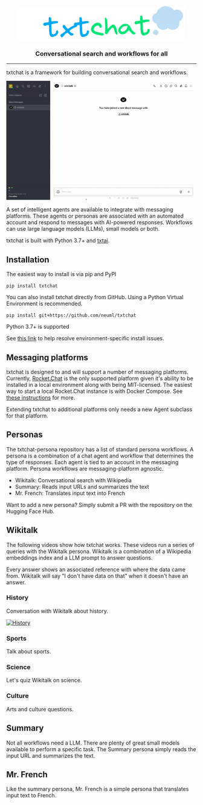 <p align="center">
    <img src="logo.png"/>
</p>

<h3 align="center">
    <p>Conversational search and workflows for all </p>
</h3>

-------------------------------------------------------------------------------------------------------------------------------------------------------

txtchat is a framework for building conversational search and workflows.

![demo](https://raw.githubusercontent.com/neuml/txtchat/master/demo.gif)

A set of intelligent agents are available to integrate with messaging platforms. These agents or personas are associated with an automated account and respond to messages with AI-powered responses. Workflows can use large language models (LLMs), small models or both.

txtchat is built with Python 3.7+ and [txtai](https://github.com/neuml/txtai).

## Installation

The easiest way to install is via pip and PyPI

    pip install txtchat

You can also install txtchat directly from GitHub. Using a Python Virtual Environment is recommended.

    pip install git+https://github.com/neuml/txtchat

Python 3.7+ is supported

See [this link](https://github.com/neuml/txtai#installation) to help resolve environment-specific install issues.

## Messaging platforms

txtchat is designed to and will support a number of messaging platforms. Currently, [Rocket.Chat](https://github.com/RocketChat/Rocket.Chat) is the only supported platform given it's ability to be installed in a local environment along with being MIT-licensed. The easiest way to start a local Rocket.Chat instance is with Docker Compose. See [these instructions](https://docs.rocket.chat/deploy/prepare-for-your-deployment/rapid-deployment-methods/docker-and-docker-compose) for more.

Extending txtchat to additional platforms only needs a new Agent subclass for that platform.

## Personas

The txtchat-persona repository has a list of standard persona workflows. A persona is a combination of a chat agent and workflow that determines the type of responses. Each agent is tied to an account in the messaging platform. Persona workflows are messaging-platform agnostic.

- Wikitalk: Conversational search with Wikipedia
- Summary: Reads input URLs and summarizes the text
- Mr. French: Translates input text into French

Want to add a new persona? Simply submit a PR with the repository on the Hugging Face Hub. 

## Wikitalk

The following videos show how txtchat works. These videos run a series of queries with the Wikitalk persona. Wikitalk is a combination of a Wikipedia embeddings index and a LLM prompt to answer questions.

Every answer shows an associated reference with where the data came from. Wikitalk will say "I don't have data on that" when it doesn't have an answer.

### History

Conversation with Wikitalk about history.

[![History](https://img.youtube.com/vi/3NH41Qf0ClU/maxresdefault.jpg)](https://youtube.com/watch?v=3NH41Qf0ClU)

### Sports

Talk about sports.

### Science

Let's quiz Wikitalk on science.

### Culture

Arts and culture questions.

## Summary

Not all workflows need a LLM. There are plenty of great small models available to perform a specific task. The Summary persona simply reads the input URL and summarizes the text.

## Mr. French

Like the summary persona, Mr. French is a simple persona that translates input text to French.
